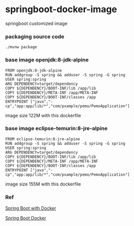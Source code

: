 # springboot-docker-image
springboot customized image

### packaging source code

`./mvnw package`

### base image openjdk:8-jdk-alpine

```text
FROM openjdk:8-jdk-alpine
RUN addgroup -S spring && adduser -S spring -G spring
USER spring:spring
ARG DEPENDENCY=target/dependency
COPY ${DEPENDENCY}/BOOT-INF/lib /app/lib
COPY ${DEPENDENCY}/META-INF /app/META-INF
COPY ${DEPENDENCY}/BOOT-INF/classes /app
ENTRYPOINT ["java","-cp","app:app/lib/*","com/pxample/pemo/PemoApplication"]
```

image size 122M with this dockerfile


### base image eclipse-temurin:8-jre-alpine

```text
FROM eclipse-temurin:8-jre-alpine
RUN addgroup -S spring && adduser -S spring -G spring
USER spring:spring
ARG DEPENDENCY=target/dependency
COPY ${DEPENDENCY}/BOOT-INF/lib /app/lib
COPY ${DEPENDENCY}/META-INF /app/META-INF
COPY ${DEPENDENCY}/BOOT-INF/classes /app
ENTRYPOINT ["java","-cp","app:app/lib/*","com/pxample/pemo/PemoApplication"]
```

image size 155M with this dockerfile


### Ref

[Spring Boot with Docker](https://spring.io/guides/gs/spring-boot-docker/)

[Spring Boot Docker](https://spring.io/guides/topicals/spring-boot-docker)
